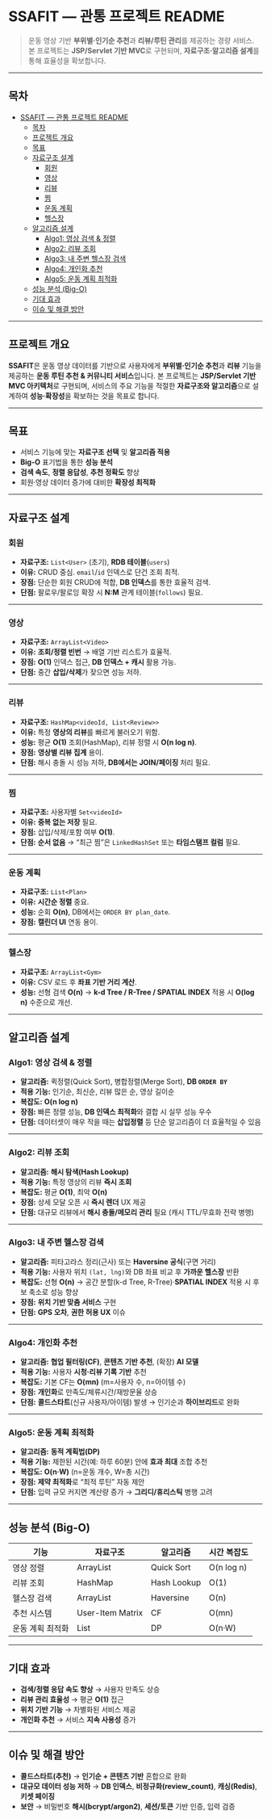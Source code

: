 # SSAFIT — 관통 프로젝트 README

> 운동 영상 기반 **부위별·인기순 추천**과 **리뷰/루틴 관리**를 제공하는 경량 서비스.
> 본 프로젝트는 **JSP/Servlet 기반 MVC**로 구현되며, **자료구조·알고리즘 설계**를 통해 효율성을 확보합니다.

---

## 목차

- [SSAFIT — 관통 프로젝트 README](#ssafit--관통-프로젝트-readme)
  - [목차](#목차)
  - [프로젝트 개요](#프로젝트-개요)
  - [목표](#목표)
  - [자료구조 설계](#자료구조-설계)
    - [회원](#회원)
    - [영상](#영상)
    - [리뷰](#리뷰)
    - [찜](#찜)
    - [운동 계획](#운동-계획)
    - [헬스장](#헬스장)
  - [알고리즘 설계](#알고리즘-설계)
    - [Algo1: 영상 검색 \& 정렬](#algo1-영상-검색--정렬)
    - [Algo2: 리뷰 조회](#algo2-리뷰-조회)
    - [Algo3: 내 주변 헬스장 검색](#algo3-내-주변-헬스장-검색)
    - [Algo4: 개인화 추천](#algo4-개인화-추천)
    - [Algo5: 운동 계획 최적화](#algo5-운동-계획-최적화)
  - [성능 분석 (Big-O)](#성능-분석-big-o)
  - [기대 효과](#기대-효과)
  - [이슈 및 해결 방안](#이슈-및-해결-방안)

---

## 프로젝트 개요

**SSAFIT**은 운동 영상 데이터를 기반으로 사용자에게 **부위별·인기순 추천**과 **리뷰** 기능을 제공하는 **운동 루틴 추천 & 커뮤니티 서비스**입니다.
본 프로젝트는 **JSP/Servlet 기반 MVC 아키텍처**로 구현되며, 서비스의 주요 기능을 적절한 **자료구조와 알고리즘**으로 설계하여 **성능·확장성**을 확보하는 것을 목표로 합니다.

---

## 목표

* 서비스 기능에 맞는 **자료구조 선택** 및 **알고리즘 적용**
* **Big-O** 표기법을 통한 **성능 분석**
* **검색 속도**, **정렬 응답성**, **추천 정확도** 향상
* 회원·영상 데이터 증가에 대비한 **확장성 최적화**

---

## 자료구조 설계

### 회원

* **자료구조:** `List<User>` (초기), **RDB 테이블**(`users`)
* **이유:** CRUD 중심. `email`/`id` 인덱스로 단건 조회 최적.
* **장점:** 단순한 회원 CRUD에 적합, **DB 인덱스**를 통한 효율적 검색.
* **단점:** 팔로우/팔로잉 확장 시 **N\:M** 관계 테이블(`follows`) 필요.

---

### 영상

* **자료구조:** `ArrayList<Video>`
* **이유:** **조회/정렬 빈번** → 배열 기반 리스트가 효율적.
* **장점:** **O(1)** 인덱스 접근, **DB 인덱스 + 캐시** 활용 가능.
* **단점:** 중간 **삽입/삭제**가 잦으면 성능 저하.

---

### 리뷰

* **자료구조:** `HashMap<videoId, List<Review>>`
* **이유:** 특정 **영상의 리뷰**를 빠르게 불러오기 위함.
* **성능:** 평균 **O(1)** 조회(HashMap), 리뷰 정렬 시 **O(n log n)**.
* **장점:** **영상별 리뷰 집계** 용이.
* **단점:** 해시 충돌 시 성능 저하, **DB에서는 JOIN/페이징** 처리 필요.

---

### 찜

* **자료구조:** 사용자별 `Set<videoId>`
* **이유:** **중복 없는 저장** 필요.
* **장점:** 삽입/삭제/포함 여부 **O(1)**.
* **단점:** **순서 없음** → “최근 찜”은 `LinkedHashSet` 또는 **타임스탬프 컬럼** 필요.

---

### 운동 계획

* **자료구조:** `List<Plan>`
* **이유:** **시간순 정렬** 중요.
* **성능:** 순회 **O(n)**, DB에서는 `ORDER BY plan_date`.
* **장점:** **캘린더 UI** 연동 용이.

---

### 헬스장

* **자료구조:** `ArrayList<Gym>`
* **이유:** CSV 로드 후 **좌표 기반 거리 계산**.
* **성능:** 선형 검색 **O(n)** → **k-d Tree / R-Tree / SPATIAL INDEX** 적용 시 **O(log n)** 수준으로 개선.

---

## 알고리즘 설계

### Algo1: 영상 검색 & 정렬

* **알고리즘:** 퀵정렬(Quick Sort), 병합정렬(Merge Sort), **DB `ORDER BY`**
* **적용 기능:** 인기순, 최신순, 리뷰 많은 순, 영상 길이순
* **복잡도:** **O(n log n)**
* **장점:** 빠른 정렬 성능, **DB 인덱스 최적화**와 결합 시 실무 성능 우수
* **단점:** 데이터셋이 매우 작을 때는 **삽입정렬** 등 단순 알고리즘이 더 효율적일 수 있음

---

### Algo2: 리뷰 조회

* **알고리즘:** **해시 탐색(Hash Lookup)**
* **적용 기능:** 특정 영상의 리뷰 **즉시 조회**
* **복잡도:** 평균 **O(1)**, 최악 **O(n)**
* **장점:** 상세 모달 오픈 시 **즉시 렌더** UX 제공
* **단점:** 대규모 리뷰에서 **해시 충돌/메모리 관리** 필요 (캐시 TTL/무효화 전략 병행)

---

### Algo3: 내 주변 헬스장 검색

* **알고리즘:** 피타고라스 정리(근사) 또는 **Haversine 공식**(구면 거리)
* **적용 기능:** 사용자 위치 `(lat, lng)`와 DB 좌표 비교 후 **가까운 헬스장** 반환
* **복잡도:** 선형 **O(n)** → 공간 분할(k-d Tree, R-Tree)·**SPATIAL INDEX** 적용 시 후보 축소로 성능 향상
* **장점:** **위치 기반 맞춤 서비스** 구현
* **단점:** **GPS 오차**, **권한 허용 UX** 이슈

---

### Algo4: 개인화 추천

* **알고리즘:** **협업 필터링(CF)**, **콘텐츠 기반 추천**, (확장) **AI 모델**
* **적용 기능:** 사용자 **시청·리뷰 기록 기반** 추천
* **복잡도:** 기본 CF는 **O(mn)** (m=사용자 수, n=아이템 수)
* **장점:** **개인화**로 만족도/체류시간/재방문율 상승
* **단점:** **콜드스타트**(신규 사용자/아이템) 발생 → 인기순과 **하이브리드**로 완화

---

### Algo5: 운동 계획 최적화

* **알고리즘:** **동적 계획법(DP)**
* **적용 기능:** 제한된 시간(예: 하루 60분) 안에 **효과 최대** 조합 추천
* **복잡도:** **O(n·W)** (n=운동 개수, W=총 시간)
* **장점:** **제약 최적화**로 “최적 루틴” 자동 제안
* **단점:** 입력 규모 커지면 계산량 증가 → **그리디/휴리스틱** 병행 고려

---

## 성능 분석 (Big-O)

| 기능        | 자료구조             | 알고리즘        | 시간 복잡도     |
| --------- | ---------------- | ----------- | ---------- |
| 영상 정렬     | ArrayList        | Quick Sort  | O(n log n) |
| 리뷰 조회     | HashMap          | Hash Lookup | O(1)       |
| 헬스장 검색    | ArrayList        | Haversine   | O(n)       |
| 추천 시스템    | User-Item Matrix | CF          | O(mn)      |
| 운동 계획 최적화 | List             | DP          | O(n·W)     |

---

## 기대 효과

* **검색/정렬 응답 속도 향상** → 사용자 만족도 상승
* **리뷰 관리 효율성** → 평균 **O(1)** 접근
* **위치 기반 기능** → 차별화된 서비스 제공
* **개인화 추천** → 서비스 **지속 사용성** 증가

---

## 이슈 및 해결 방안

* **콜드스타트(추천)** → **인기순 + 콘텐츠 기반** 혼합으로 완화
* **대규모 데이터 성능 저하** → **DB 인덱스**, **비정규화(review\_count)**, **캐싱(Redis)**, **키셋 페이징**
* **보안** → 비밀번호 **해시(bcrypt/argon2)**, **세션/토큰** 기반 인증, 입력 검증
